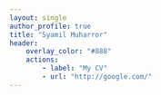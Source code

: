 ```yaml
---
layout: single
author_profile: true
title: "Syamil Muharror"
header:
    overlay_color: "#888"
    actions:
        - label: "My CV"
        - url: "http://google.com/"
---
```


